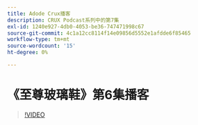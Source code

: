 ```yaml
---
title: Adode Crux播客
description: CRUX Podcast系列中的第7集
exl-id: 1240e927-4db0-4053-be36-747471998c67
source-git-commit: 4c1a12cc8114f14e09856d5552e1afdde6f85465
workflow-type: tm+mt
source-wordcount: '15'
ht-degree: 0%

---
```


# 《至尊玻璃鞋》第6集播客

>[!VIDEO](https://video.tv.adobe.com/v/3429332?quality=12learn=on)

